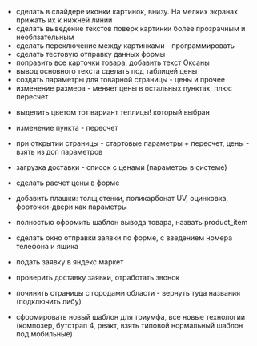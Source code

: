
+ сделать в слайдере иконки картинок, внизу. На мелких экранах прижать их к нижней линии
+ сделать выведение текстов поверх картинки более прозрачным и необязательным
+ сделать переключение между картинками - программировать
+ сделать тестовую отправку данных формы
+ поправить все карточки товара, добавить текст Оксаны
+ вывод основного текста сделать под таблицей цены
+ создать параметры для товарной страницы - цены и прочее
+ изменение размера - меняет цены в остальных пунктах, плюс пересчет
- выделить цветом тот вариант теплицы! который выбран
- изменение пункта - пересчет
- при открытии страницы - стартовые параметры + пересчет, цены - взять из доп параметров
- загрузка доставки - список с ценами (параметры в системе)
- сделать расчет цены в форме
- добавить плашки: толщ стенки, поликарбонат UV, оцинковка, форточки-двери как параметры 
- полностью оформить шаблон вывода товара, назвать product_item
- сделать окно отправки заявки по форме, с введением номера телефона и ящика
- подать заявку в яндекс маркет
- проверить доставку заявки, отработать звонок
- починить страницы с городами области - вернуть туда названия (подключить либу)

- сформировать новый шаблон для триумфа, все новые технологии
(композер, бутстрап 4, реакт, взять типовой нормальный шаблон под мобильные)